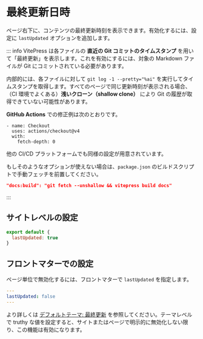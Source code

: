 # 最終更新日時

ページ右下に、コンテンツの最終更新時刻を表示できます。有効化するには、設定に `lastUpdated` オプションを追加します。

::: info
VitePress は各ファイルの **直近の Git コミットのタイムスタンプ** を用いて「最終更新」を表示します。これを有効にするには、対象の Markdown ファイルが Git にコミットされている必要があります。

内部的には、各ファイルに対して `git log -1 --pretty="%ai"` を実行してタイムスタンプを取得します。すべてのページで同じ更新時刻が表示される場合、（CI 環境でよくある）**浅いクローン（shallow clone）** により Git の履歴が取得できていない可能性があります。

**GitHub Actions** での修正例は次のとおりです。

```yaml{4}
- name: Checkout
  uses: actions/checkout@v4
  with:
    fetch-depth: 0
```

他の CI/CD プラットフォームでも同様の設定が用意されています。

もしそのようなオプションが使えない場合は、`package.json` のビルドスクリプトで手動フェッチを前置してください。

```json
"docs:build": "git fetch --unshallow && vitepress build docs"
```
:::

## サイトレベルの設定

```js
export default {
  lastUpdated: true
}
```

## フロントマターでの設定

ページ単位で無効化するには、フロントマターで `lastUpdated` を指定します。

```yaml
---
lastUpdated: false
---
```

より詳しくは [デフォルトテーマ: 最終更新](./default-theme-config#lastupdated) を参照してください。テーマレベルで truthy な値を設定すると、サイトまたはページで明示的に無効化しない限り、この機能は有効になります。
